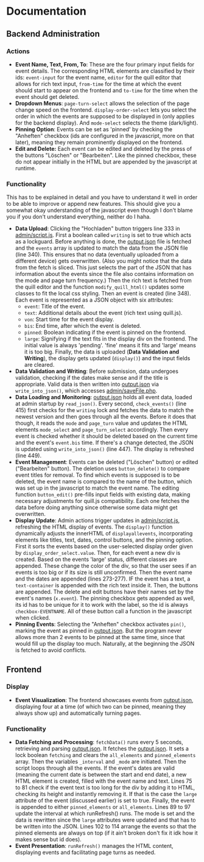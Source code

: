 # Documentation

## Backend Administration

### Actions

- **Event Name, Text, From, To**: These are the four primary input fields for event details. The corresponding HTML elements are classified by their ids: `event-input` for the event name, `editor` for the quill editor that allows for rich text input, `from-time` for the time at which the event should start to appear on the frontend and `to-time` for the time when the event should get deleted.
- **Dropdown Menus**: `page-turn-select` allows the selection of the page change speed on the frontend. `display-order-select` lets you select the order in which the events are supposed to be displayed in (only applies for the backend display). And `mode-select` selects the theme (dark/light).
- **Pinning Option**: Events can be set as 'pinned' by checking the "Anheften" checkbox (ids are configured in the javascript, more on that later), meaning they remain prominently displayed on the frontend.
- **Edit and Delete:** Each event can be edited and deleted by the press of the buttons "Löschen" or "Bearbeiten". Like the pinned checkbox, these do not appear initially in the HTML but are appended by the javascript at runtime.

### Functionality
This has to be explained in detail and you have to understand it well in order to be able to improve or append new features. This should give you a somewhat okay understanding of the javascript even though I don't blame you if you don't understand everything, neither do I haha.

- **Data Upload**: Clicking the "Hochladen" button triggers line 333 in [admin/script.js](admin/script.js). First a boolean called `writing` is set to true which acts as a lockguard. Before anything is done, the [output.json](output.json) file is fetched and the `events` array is updated to match the data from the JSON file (line 340). This ensures that no data (eventually uploaded from a different device) gets overwritten. (Also you might notice that the data from the fetch is sliced. This just selects the part of the JSON that has information about the events since the file also contains information on the mode and page turn frequency.) Then the rich text is fetched from the quill editor and the function `modify_quill_html()` updates some classes to fit the local css styling. Then an event is created (line 348). Each event is represented as a JSON object with six attributes:
  - `event`: Title of the event.
  - `text`: Additional details about the event (rich text using quill.js).
  - `von`: Start time for the event display.
  - `bis`: End time, after which the event is deleted.
  - `pinned`: Boolean indicating if the event is pinned on the frontend.
  - `large`: Signifying if the text fits in the display div on the frontend. The initial value is always 'pending'. 'fine' means it fits and 'large' means it is too big. Finally, the data is uploaded (**Data Validation and Writing**), the display gets updated (`display()`) and the input fields are cleared.
- **Data Validation and Writing**: Before submission, data undergoes validation, checking if the dates make sense and if the title is appropriate. Valid data is then written into [output.json](output.json) via `write_into_json()`, which accesses [admin/saveFile.php](admin/saveFile.php). 
- **Data Loading and Monitoring**: [output.json](output.json) holds all event data, loaded at admin startup by `read_json()`. Every second, `check_events()` (line 415) first checks for the `writing` lock and fetches the data to match the newest version and then goes through all the events. Before it does that though, it reads the `mode` and `page_turn` value and updates the HTML elements `mode_select` and `page_turn_select` accordingly. Then every event is checked whether it should be deleted based on the current time and the event's `event.bis` time. If there's a change detected, the JSON is updated using `write_into_json()` (line 447). The display is refreshed (line 449).
- **Event Management**: Events can be deleted ("Löschen" button) or edited ("Bearbeiten" button). The deletion uses `button_delete()` to compare event titles for removal. To find which events is supposed is to be deleted, the event name is compared to the name of the button, which was set up in the javascript to match the event name. The editing function `button_edit()` pre-fills input fields with existing data, making necessary adjustments for quill.js compatibility. Each one fetches the data before doing anything since otherwise some data might get overwritten.
- **Display Update**: Admin actions trigger updates in [admin/script.js](admin/script.js), refreshing the HTML display of events. The `display()` function dynamically adjusts the innerHTML of `displayallevents`, incorporating elements like titles, text, dates, control buttons, and the pinning option. First it sorts the events based on the user-selected display order given by `display_order_select.value`. Then, for each event a new div is created. Based on the events 'large' status, different classes are appended. These change the color of the div, so that the user sees if an events is too big or if its size is still unconfirmed. Then the event name and the dates are appended (lines 273-277). IF the event has a text, a `text-container` is appended with the rich text inside it. Then, the buttons are appended. The delete and edit buttons have their names set by the event's names (`x.event`). The pinning checkbox gets appended as well, its id has to be unique for it to work with the label, so the id is always `checkbox-EVENTNAME`. All of these button call a function in the javascript when clicked.
- **Pinning Events**: Selecting the "Anheften" checkbox activates `pin()`, marking the event as pinned in [output.json](output.json). But the program never allows more than 2 events to be pinned at the same time, since that would fill up the display too much. Naturally, at the beginning the JSON is fetched to avoid conflicts.

## Frontend

### Display

- **Event Visualization**: The frontend showcases events from [output.json](output.json), displaying four at a time (of which two can be pinned, meaning they always show up) and automatically turning pages.

### Functionality

- **Data Fetching and Processing**: `fetchData()` runs every 5 seconds, retrieving and parsing [output.json](output.json). It fetches the [output.json](output.json). It sets a lock boolean `fetching` and clears the `all_elements` and `pinned_elements` array. Then the variables `_interval` and `_mode` are initiated. Then the script loops through all the events. If the event's dates are valid (meaning the current date is between the start and end date), a new HTML element is created, filled with the event name and text. Lines 75 to 81 check if the event text is too long for the div by adding it to HTML, checking its height and instantly removing it. If that is the case the `large` attribute of the event (discussed earlier) is set to true. Finally, the event is appended to either `pinned_elements` or `all_elements`. Lines 89 to 97 update the interval at which runRefresh() runs. The mode is set and the data is rewritten since the `large` attributes were updated and that has to be written into the JSON. Lines 102 to 114 arrange the events so that the pinned elements are always on top (if it ain't broken don't fix it idk how it makes sense but id does). 
- **Event Presentation**: `runRefresh()` manages the HTML content, displaying events and facilitating page turns as needed.
